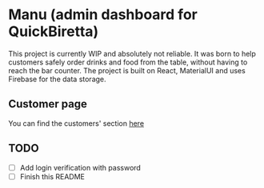 # Manu (admin dashboard for QuickBiretta)

This project is currently WIP and absolutely not reliable. It was born to help customers safely order drinks and food from the table, without having to reach the bar counter.
The project is built on React, MaterialUI and uses Firebase for the data storage.

## Customer page

You can find the customers' section [here](https://github.com/montali/quickbiretta)

## TODO

- [ ] Add login verification with password
- [ ] Finish this README
